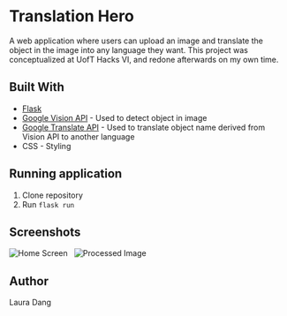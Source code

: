 # Translation Hero

A web application where users can upload an image and translate the object in the image into any language they want. This project was conceptualized at UofT Hacks VI, and redone afterwards on my own time.

## Built With

* [Flask](https://www.fullstackpython.com/flask.html)
* [Google Vision API](https://cloud.google.com/vision/) - Used to detect object in image
* [Google Translate API](https://cloud.google.com/translate/docs/) - Used to translate object name derived from Vision API to another language
* CSS - Styling

## Running application

1. Clone repository
2. Run ```flask run```

## Screenshots 
![Home Screen](https://user-images.githubusercontent.com/25867870/62439672-b1b56a80-b71a-11e9-994b-b2bfa31be6ce.png)
&nbsp;
![Processed Image](https://user-images.githubusercontent.com/25867870/62439679-b7ab4b80-b71a-11e9-9164-f2f336ed801a.png)

## Author

Laura Dang
